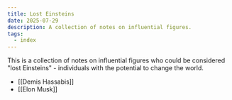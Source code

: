 ```yaml
---
title: Lost Einsteins
date: 2025-07-29
description: A collection of notes on influential figures.
tags:
  - index
---
```


This is a collection of notes on influential figures who could be considered "lost Einsteins" - individuals with the potential to change the world.

- [[Demis Hassabis]]
- [[Elon Musk]]
